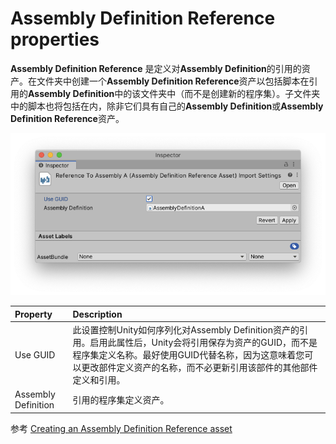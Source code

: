 # Assembly Definition Reference properties
**Assembly Definition Reference** 是定义对**Assembly Definition**的引用的资产。在文件夹中创建一个**Assembly Definition Reference**资产以包括脚本在引用的**Assembly Definition**中的该文件夹中（而不是创建新的程序集）。子文件夹中的脚本也将包括在内，除非它们具有自己的**Assembly Definition**或**Assembly Definition Reference**资产。

![](asmdef-17.png)


|Property|Description
|:-------|:------
|Use GUID|此设置控制Unity如何序列化对Assembly Definition资产的引用。启用此属性后，Unity会将引用保存为资产的GUID，而不是程序集定义名称。最好使用GUID代替名称，因为这意味着您可以更改部件定义资产的名称，而不必更新引用该部件的其他部件定义和引用。
|Assembly Definition|引用的程序集定义资产。

参考 [Creating an Assembly Definition Reference asset](https://docs.unity3d.com/Manual/ScriptCompilationAssemblyDefinitionFiles.html#create-asmref)